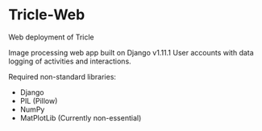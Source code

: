 # Tricle-Web
Web deployment of Tricle


Image processing web app built on Django v1.11.1
User accounts with data logging of activities and interactions.

Required non-standard libraries:
- Django 
- PIL (Pillow)
- NumPy
- MatPlotLib (Currently non-essential)

